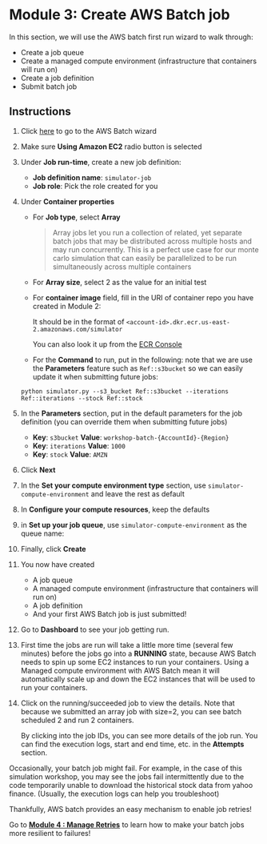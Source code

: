 # Module 3: Create AWS Batch job 

In this section, we will use the AWS batch first run wizard to walk through:

* Create a job queue
* Create a managed compute environment (infrastructure that containers will run on)
* Create a job definition 
* Submit batch job

## Instructions

1. Click [here](https://us-east-2.console.aws.amazon.com/batch/home?region=us-east-2#/wizard) to go to the AWS Batch wizard 

1. Make sure **Using Amazon EC2** radio button is selected

1. Under **Job run-time**, create a new job definition:

	* **Job definition name**: `simulator-job`
	* **Job role**: Pick the role created for you

1. Under **Container properties** 

	* For **Job type**, select **Array** 

		> Array jobs let you run a collection of related, yet separate batch jobs that may be distributed across multiple hosts and may run concurrently. This is a perfect use case for our monte carlo simulation that can easily be parallelized to be run simultaneously across multiple containers
	
	* For **Array size**, select 2 as the value for an initial test 

	* For **container image** field, fill in the URI of container repo you have created in Module 2:
	
		It should be in the format of `<account-id>.dkr.ecr.us-east-2.amazonaws.com/simulator`
	
		You can also look it up from the [ECR Console](https://us-east-2.console.aws.amazon.com/ecs/home?region=us-east-2#/repositories)
	
	* For the **Command** to run, put in the following: note that we are use the **Parameters** feature such as `Ref::s3bucket` so we can easily update it when submitting future jobs: 	
	```
	python simulator.py --s3_bucket Ref::s3bucket --iterations Ref::iterations --stock Ref::stock
	```

1. In the **Parameters** section, put in the default parameters for the job definition (you can override them when submitting future jobs)

	* **Key**: `s3bucket`   **Value**: `workshop-batch-{AccountId}-{Region}`
	* **Key**: `iterations`   **Value**: `1000` 
	* **Key**: `stock`   **Value**: `AMZN`   

1. Click **Next** 
1. In the **Set your compute environment type** section, use `simulator-compute-environment` and leave the rest as default
	
1. In **Configure your compute resources**, keep the defaults

1. in **Set up your job queue**, use `simulator-compute-environment` as the queue name:

1. Finally, click **Create**
 
1. You now have created 

	* A job queue
	* A managed compute environment (infrastructure that containers will run on)
	* A job definition 
	* And your first AWS Batch job is just submitted! 
	
1. Go to **Dashboard** to see your job getting run. 

1. First time the jobs are run will take a little more time (several few minutes) before the jobs go into a **RUNNING** state, because AWS Batch needs to spin up some EC2 instances to run your containers. Using a Managed compute environment with AWS Batch mean it will automatically scale up and down the EC2 instances that will be used to run your containers. 

1. Click on the running/succeeded job to view the details. Note that because we submitted an array job with size=2, you can see batch scheduled 2 and run 2 containers.

	By clicking into the job IDs, you can see more details of the job run. You can find the execution logs, start and end time, etc. in the **Attempts** section. 
	

 Occasionally, your batch job might fail. For example, in the case of this simulation workshop, you may see the jobs fail intermittently due to the code temporarily unable to download the historical stock data from yahoo finance. (Usually, the execution logs can help you troubleshoot)

 Thankfully, AWS batch provides an easy mechanism to enable job retries! 
 
 Go to [**Module 4 : Manage Retries**](./Module4-ManageRetries/Module4.md) to learn how to make your batch jobs more resilient to failures! 